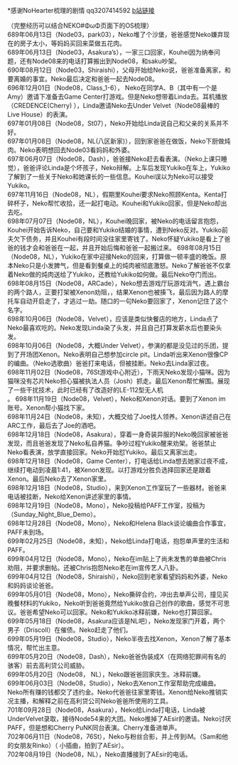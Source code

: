 \*感谢NoHearter梳理的剧情 qq3207414592 [b站链接](http://space.bilibili.com/17435569?share_medium=android&share_source=copy_link&bbid=LxstGCpOeBkuHSxINEg0UWMCMVJgUginfoc&ts=1548688570647)  

（完整经历可以结合NEKO#ΦωΦ页面下的OS梳理）   
689年06月13日（Node03，park03），Neko堆了个沙堡，爸爸感觉Neko嫌弃现在的房子太小，等妈妈买回来菜做五花肉。  
689年06月13日（Node03，Asakura’s），一家三口回家，Kouhei因为纳奉问题，还有Node08来的电话打算搬出到Node08，和saku吵架。  
690年08月12日（Node03，Shiraishi），父母开始给Neko说，爸爸准备离家，和要离婚的事宜。Neko最后决定和爸爸一起去Node08。  
696年12月01日（Node08，Class_1-6）， Neko在同学A、B（其中有一个是Amy）邀请下准备去Game Center打游戏。但是Neko想带着Linda去。耳机播放（CREDENCE(Cherry)  ），Linda邀请Neko去Under Velvet（Node08最棒的Live House）的表演。    
697年01月08日（Node08，St07），Neko开始给Linda说自己和父亲的关系并不好。  
697年01月08日（Node08，NL(八区新家)），回到家爸爸在做饭，Neko下厨做炖肉。Neko表明想回去Node03看妈妈和外婆。  
697年06月07日（Node08，Dash），爸爸接Neko赶去看表演。（Neko上课只睡觉），爸爸评论Linda是个坏孩子，Neko辩解。上车后发现Yukiko在车上，Yukiko了解到了一些关于Neko和她课长的一些信息。Kouhei误以为Neko可以接受Yukiko。  
697年11月16日（Node08，NL），假期里Kouhei要求Neko照顾Kenta。Kenta打碎杯子，Neko帮忙收拾，还一起打电动。Kouhei和Yukiko回家，但是Neko却出去吃。  
698年07月07日（Node08，NL），Kouhei晚回家，被Neko的电话留言抱怨， Kouhei开始告诉Neko，自己要和Yukiko结婚的事情，遭到Neko反对。Yukiko前夫欠下债务，并且Kouhei有段时间没往家里寄钱了。Neko怀疑Yukiko是看上了爸爸的钱才会和爸爸在一起，并且开始后悔和爸爸一起搬过来。 698年08月15日（Node08，NL），Yukiko在家中迎接Neko的回来，打算做一顿丰盛的晚饭。原本Neko只是小发脾气，但是看到餐桌上的炖肉被彻底激怒。Neko了解爸爸不仅拿着Neko做的炖肉送给了Yukiko，还教给Yukiko如何做。最后Neko夺门而出。  
698年08月15日（Node08，ARCade），Neko想去游戏厅玩游戏消气，遇上霸台的两个路人，正要打架被Xenon劝阻，，结果Xenon也被揍飞，最后因为路人的摩托车自动开启走了，才逃过一劫。随口的一句Neko要回家了，Xenon记住了这个名字。  
698年10月06日（Node08，Velvet），应该是类似快餐店的地方，Linda点了Neko最喜欢吃的。Neko发现Linda染了头发，并且自己打算发薪水后也要染头发。  
698年10月06日（Node08，大概Under Velvet），参演的都是没见过的乐团，提到了开场团Xenon。Neko表明自己想参加circle   pit。Linda听出来Xenon很像CP的编曲。（Neko选歌曲）爸爸打来电话，但被挂断。Neko去Linda家过夜。  
698年11月02日（Node08，76St游戏中心附近），下雨天Neko发现小猫咪。因为猫咪没有芯片Neko担心猫被执法人员（Josh）抓走。最后Xenon帮忙解围。展现了一些干扰技术，此时已经有了改造好的LE-112型无人机  
。 698年11月19日（Node08，Velvet），Neko和Xenon对话。要到了Xenon im账号。Xenon帮小猫找下家。  
698年11月24日（Node08，未知），大概交给了Joe找人领养。Xenon讲述自己在ARC工作，最后去了Joe的酒吧。  
698年12月18日（Node08，Asakura），穿着一身奇装异服的Neko晚回家被爸爸发现，而且爸爸发现了Neko私自养猫。争吵过程Yukiko醒来劝架。爸爸禁止Neko看表演，放学直接回家。Neko开始怼Yukiko。最后又离家出走。  
698年12月18日（Node08，Game Center），打电话给Linda想去她家过夜不成，继续打电动到凌晨1:41，被Xenon发现。以打游戏分胜负选择回家还是跟着Xenon。最后Neko去了Xenon家里。  
698年12月18日（Node08，Studio），来到Xenon工作室玩了一些器材。爸爸来电话被挂断，Neko给Xenon讲述家里的事情。  
698年12月19日（Node08，Mono），Neko投稿给PAFF工作室，投稿为（Sunday_Night_Blue_Demo）。   
698年12月28日（Node08，Mono），Neko和Helena Black谈论编曲合作事宜，PAFF未到场。  
699年02月25日（Node08，未知），Neko给Linda打电话，抱怨单声里的生活和PAFF。  
699年04月12日（Node08，Mono），Neko在im贴上了尚未发售的单曲被Chris劝阻，并要求删帖。还被Chris抱怨Neko老在im宣传艺人八卦。  
699年04月12日（Node08，Shiraishi），Neko回到老家看望妈妈和外婆，Neko和妈妈谈论爸爸。  
699年05月01日（Node08，Mono），Neko撕碎合约，冲出去单声公司，撞见买晚餐材料的Yukiko，Neko听到爸爸竟然给Yukiko放自己创作的歌曲，感觉不可思议。爸爸希望Neko可以回家。Neko和Yukiko冰释前嫌，Neko也打算回家。  
699年05月18日（Node08，Asakura应该是NL吧），Neko发现家门开着，两个男子（Driscoll）在催债。Neko赶走了他们。   
699年05月19日（Node08，Studio），Neko半夜去找Xenon，Xenon了解了基本情况，帮忙出主意。  
699年05月20日（Node08，Dash），Neko爸爸伪装成X（在网络犯罪间有名的骇客）前去高利贷公司威胁。  
699年05月20日（Node08， NL），Neko跟爸爸回家庆生。冰释前嫌。  
699年06月03日（Node08，Studio），Neko去Xenon工作室帮助完成编曲。Neko所有赚的钱都交了违约金。Neko代爸爸往家里寄钱。Xenon给Neko推销实况主播，和解释之前在高利贷公司Neko爸爸所使用的工具。  
701年09月28日（Node08，Asakura），Neko给Linda打电话，Linda被UnderVelvet录取，接待Node54来的大团。Neko推掉了AEsir的邀请。Neko讨厌PAFF，但是想和Cherry PuNK同台表演。Cherry准备进单声。   
702年06月11日（Node08，76St），Neko与粉丝合影，并上传到iM。（Sam和他的女朋友Rinko）（ 小插曲，拍到了AEsir）。  
702年08月19日（Node08，NL），Neko直播接到了AEsir的电话。   